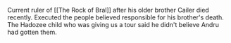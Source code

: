 Current ruler of [[The Rock of Bral]] after his older brother Cailer died recently. Executed the people believed responsible for his brother's death. The Hadozee child who was giving us a tour said he didn't believe Andru had gotten them.